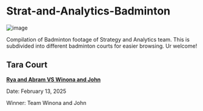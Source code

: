# Strat-and-Analytics-Badminton
![image](https://github.com/user-attachments/assets/61825e3b-4db1-47eb-a7f5-2966015fd0e5)


Compilation of Badminton footage of Strategy and Analytics team. This is subdivided into different badminton courts for easier browsing. Ur welcome!

## Tara Court

 **[Rya and Abram VS Winona and John](https://youtu.be/yTKFDMS1E2Y)**

  Date: February 13, 2025

  Winner: Team Winona and John 

<br />
<br />

#
